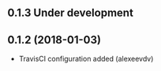 0.1.3 Under development
-----------------------

0.1.2 (2018-01-03)
-----------------------
- TravisCI configuration added (alexeevdv)